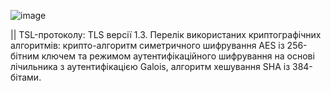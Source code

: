 ![image](https://user-images.githubusercontent.com/46083045/210075319-c9bcc6be-8e1f-418b-af43-3d53db67d035.png)

|| TSL-протоколу: TLS версії 1.3. Перелік використаних криптографічних алгоритмів: крипто-алгоритм симетричного шифрування AES із 256-бітним ключем та режимом аутентифікаційного шифрування на основі лічильника з аутентифікацією Galois, алгоритм хешування SHA із 384-бітами.
